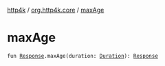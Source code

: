 [http4k](../index.md) / [org.http4k.core](index.md) / [maxAge](./max-age.md)

# maxAge

`fun `[`Response`](-response/index.md)`.maxAge(duration: `[`Duration`](https://docs.oracle.com/javase/9/docs/api/java/time/Duration.html)`): `[`Response`](-response/index.md)